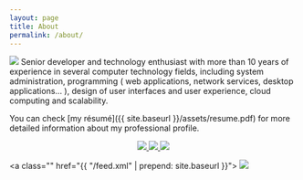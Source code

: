 ```yaml
---
layout: page
title: About
permalink: /about/
---
```


<img class="left-img me-img" src="{{ site.baseurl }}/img/me.jpg">
Senior developer and technology enthusiast with more than 10 years of experience in several computer
technology fields, including system administration, programming ( web applications, network services,
desktop applications... ), design of user interfaces and user experience, cloud computing and scalability.


You can check [my résumé]({{ site.baseurl }}/assets/resume.pdf) for more detailed information
about my professional profile.

<p style="clear: both; text-align: center;">
<a class="" href="https://github.com/{{ site.github_username }}">
<img class="social-img" src="{{ site.baseurl}}/img/github.png">
</a>
<a class="" href="https://twitter.com/{{ site.twitter_username }}">
<img class="social-img" src="{{ site.baseurl}}/img/twitter.png">
</a>

<a class="" href="https://instagram.com/{{ site.instagram_username }}">
<img class="social-img" src="{{ site.baseurl}}/img/instagram.png">
</a>

<a class="" href="{{ "/feed.xml" | prepend: site.baseurl }}">
<img class="social-img" src="{{ site.baseurl}}/img/rss.png">
</a>
</p>
